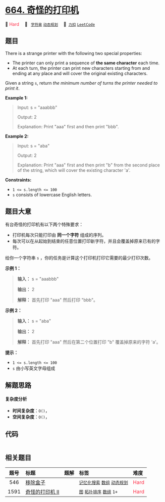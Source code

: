 # [664. 奇怪的打印机](https://2xiao.github.io/leetcode-js/problem/0664.html)

🔴 <font color=#ff334b>Hard</font>&emsp; 🔖&ensp; [`字符串`](/tag/string.md) [`动态规划`](/tag/dynamic-programming.md)&emsp; 🔗&ensp;[`力扣`](https://leetcode.cn/problems/strange-printer) [`LeetCode`](https://leetcode.com/problems/strange-printer)

## 题目

There is a strange printer with the following two special properties:

  * The printer can only print a sequence of **the same character** each time.
  * At each turn, the printer can print new characters starting from and ending at any place and will cover the original existing characters.

Given a string `s`, return _the minimum number of turns the printer needed to
print it_.



**Example 1:**

> Input: s = "aaabbb"
> 
> Output: 2
> 
> Explanation: Print "aaa" first and then print "bbb".

**Example 2:**

> Input: s = "aba"
> 
> Output: 2
> 
> Explanation: Print "aaa" first and then print "b" from the second place of the string, which will cover the existing character 'a'.

**Constraints:**

  * `1 <= s.length <= 100`
  * `s` consists of lowercase English letters.


## 题目大意

有台奇怪的打印机有以下两个特殊要求：

  * 打印机每次只能打印由 **同一个字符** 组成的序列。
  * 每次可以在从起始到结束的任意位置打印新字符，并且会覆盖掉原来已有的字符。

给你一个字符串 `s` ，你的任务是计算这个打印机打印它需要的最少打印次数。



**示例 1：**

> 
> 
> 
> 
> 
> **输入：** s = "aaabbb"
> 
> **输出：** 2
> 
> **解释：** 首先打印 "aaa" 然后打印 "bbb"。
> 
> 

**示例 2：**

> 
> 
> 
> 
> 
> **输入：** s = "aba"
> 
> **输出：** 2
> 
> **解释：** 首先打印 "aaa" 然后在第二个位置打印 "b" 覆盖掉原来的字符 'a'。
> 
> 



**提示：**

  * `1 <= s.length <= 100`
  * `s` 由小写英文字母组成


## 解题思路

#### 复杂度分析

- **时间复杂度**：`O()`，
- **空间复杂度**：`O()`，

## 代码

```javascript

```

## 相关题目

<!-- prettier-ignore -->
| 题号 | 标题 | 题解 | 标签 | 难度 |
| :------: | :------ | :------: | :------ | :------ |
| 546 | [移除盒子](https://leetcode.com/problems/remove-boxes) |  |  [`记忆化搜索`](/tag/memoization.md) [`数组`](/tag/array.md) [`动态规划`](/tag/dynamic-programming.md) | <font color=#ff334b>Hard</font> |
| 1591 | [奇怪的打印机 II](https://leetcode.com/problems/strange-printer-ii) |  |  [`图`](/tag/graph.md) [`拓扑排序`](/tag/topological-sort.md) [`数组`](/tag/array.md) `1+` | <font color=#ff334b>Hard</font> |